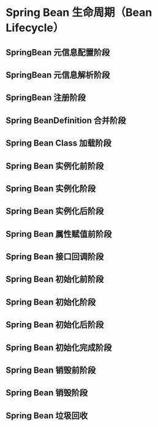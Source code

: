 
# Spring Bean 生命周期（Bean Lifecycle）

## SpringBean 元信息配置阶段
## SpringBean 元信息解析阶段
## SpringBean 注册阶段
## Spring BeanDefinition 合并阶段
## Spring Bean Class 加载阶段
## Spring Bean 实例化前阶段
## Spring Bean 实例化阶段
## Spring Bean 实例化后阶段
## Spring Bean 属性赋值前阶段
## Spring Bean 接口回调阶段
## Spring Bean 初始化前阶段
## Spring Bean 初始化阶段
## Spring Bean 初始化后阶段 
## Spring Bean 初始化完成阶段
## Spring Bean 销毁前阶段
## Spring Bean 销毁阶段
## Spring Bean 垃圾回收